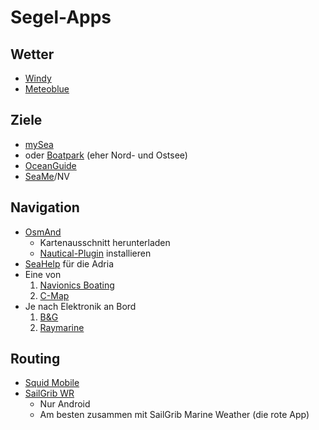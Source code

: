 Segel-Apps
==========


Wetter
------

- [Windy](https://www.windy.com/)
- [Meteoblue](https://www.meteoblue.com/de/wetter/vorhersage/woche)


Ziele
-----

- [mySea](https://my-sea.com/)
- oder [Boatpark](https://boatpark.app/de/) (eher Nord- und Ostsee)
- [OceanGuide](https://ocean.guide/app)
- [SeaMe](https://nvcharts.com/digitale-seekarten/nv-charts-app/)/NV


Navigation
----------

- [OsmAnd](https://osmand.net/)
  - Kartenausschnitt herunterladen
  - [Nautical-Plugin](https://osmand.net/docs/user/plugins/nautical-charts/) installieren
- [SeaHelp](https://www.sea-help.eu/news-seahelp/map-karte-adria-seahelp-app-notruf/) für die Adria
- Eine von
  1. [Navionics Boating](https://www.navionics.com/deu/apps/navionics-boating)
  1. [C-Map](https://www.c-map.com/app/)
- Je nach Elektronik an Bord
  1. [B&G](https://www.bandg.com/bandg-app/)
  2. [Raymarine](https://www.raymarine.de/mobile-apps/raymarine-app/)


Routing
-------

- [Squid Mobile](https://www.squid-sailing.com/en/content/27-download-squid-mobile)
- [SailGrib WR](https://www.sailgrib.com/#download)
  - Nur Android
  - Am besten zusammen mit SailGrib Marine Weather (die rote App)
